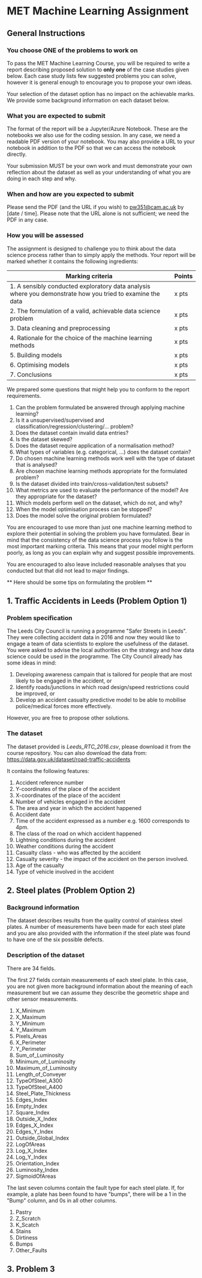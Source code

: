# MET Machine Learning Assignment

## General Instructions

### You choose ONE of the problems to work on

To pass the MET Machine Learning Course, you will be required to write a report describing proposed solution to **only one** of the case studies given below. Each case study lists few suggested problems you can solve, however it is general enough to encourage you to propose your own ideas.

Your selection of the dataset option has no impact on the achievable marks. We provide some background information on each dataset below.

### What you are expected to submit

The format of the report will be a Jupyter/Azure Notebook. These are the notebooks we also use for the coding session.
In any case, we need a readable PDF version of your notebook. You may also provide a URL to your notebook in addition to the PDF so that we can access the notebook directly.

Your submission MUST be your own work and must demonstrate your own reflection about the dataset as well as your understanding of what you are doing in each step and why.

### When and how are you expected to submit

Please send the PDF (and the URL if you wish) to pw351@cam.ac.uk by [date / time].
Please note that the URL alone is not sufficient; we need the PDF in any case.

### How you will be assessed

The assignment is designed to challenge you to think about the data science process rather than to simply apply the methods. Your report will be marked whether it contains the following ingredients:

|Marking criteria|Points|
|------|------|
|1. A sensibly conducted exploratory data analysis where you demonstrate how you tried to examine the data|x pts|
|2. The formulation of a valid, achievable data science problem|x pts|
|3. Data cleaning and preprocessing|x pts|
|4. Rationale for the choice of the machine learning methods|x pts|
|5. Building models|x pts|
|6. Optimising models|x pts|
|7. Conclusions|x pts|

We prepared some questions that might help you to conform to the report requirements.

1. Can the problem formulated be answered through applying machine learning?
2. Is it a unsupervised/supervised and classification/regression/clustering/... problem?
3. Does the dataset contain invalid data entries?
4. Is the dataset skewed?
5. Does the dataset require application of a normalisation method?
6. What types of variables (e.g. categorical, ...) does the dataset contain?
7. Do chosen machine learning methods work well with the type of dataset that is analysed?
8. Are chosen machine learning methods appropriate for the formulated problem?
9. Is the dataset divided into train/cross-validation/test subsets?
10. What metrics are used to evaluate the performance of the model? Are they appropriate for the dataset?
11. Which models perform well on the dataset, which do not, and why?
12. When the model optimisation process can be stopped?
13. Does the model solve the original problem formulated?

You are encouraged to use more than just one machine learning method to explore their potential in solving the problem you have formulated. Bear in mind that the consistency of the data science process you follow is the most important marking criteria. This means that your model might perform poorly, as long as you can explain why and suggest possible improvements.

You are encouraged to also leave included reasonable analyses that you conducted but that did not lead to major findings.

** Here should be some tips on formulating the problem **

## 1. Traffic Accidents in Leeds (Problem Option 1)

### Problem specification
The Leeds City Council is running a programme "Safer Streets in Leeds". They were collecting accident data in 2016 and now they would like to engage a team of data scientists to explore the usefulness of the dataset. You were asked to advise the local authorities on the strategy and how data science could be used in the programme. The City Council already has some ideas in mind:

1. Developing awareness campain that is tailored for people that are most likely to be engaged in the accident, or
2. Identify roads/junctions in which road design/speed restrictions could be improved, or
3. Develop an accident casualty predictive model to be able to mobilise police/medical forces more effectively.

However, you are free to propose other solutions.

### The dataset

The dataset provided is *Leeds_RTC_2016.csv*, please download it from the course repository. You can also download the data from: https://data.gov.uk/dataset/road-traffic-accidents

It contains the following features:
1. Accident reference number
2. Y-coordinates of the place of the accident
3. X-coordinates of the place of the accident
4. Number of vehicles engaged in the accident
5. The area and year in which the accident happened
6. Accident date
7. Time of the accident expressed as a number e.g. 1600 corresponds to 4pm.
8. The class of the road on which accident happened
9. Lightning conditions during the accident
10. Weather conditions during the accident
11. Casualty class - who was affected by the accident
12. Casualty severity - the impact of the accident on the person involved.
13. Age of the casualty
14. Type of vehicle involved in the accident

## 2. Steel plates (Problem Option 2)

### Background information

The dataset describes results from the quality control of stainless steel plates.
A number of measurements have been made for each steel plate and you are also provided with the information if the steel plate was found to have one of the six possible defects.

### Description of the dataset

There are 34 fields. 

The first 27 fields contain measurements of each steel plate. In this case, you are not given more background information about the meaning of each measurement but we can assume they describe the geometric shape and other sensor measurements.

1. X_Minimum
1. X_Maximum
1. Y_Minimum
1. Y_Maximum
1. Pixels_Areas
1. X_Perimeter
1. Y_Perimeter
1. Sum_of_Luminosity
1. Minimum_of_Luminosity
1. Maximum_of_Luminosity
1. Length_of_Conveyer
1. TypeOfSteel_A300
1. TypeOfSteel_A400
1. Steel_Plate_Thickness
1. Edges_Index
1. Empty_Index
1. Square_Index
1. Outside_X_Index
1. Edges_X_Index 
1. Edges_Y_Index 
1. Outside_Global_Index 
1. LogOfAreas 
1. Log_X_Index 
1. Log_Y_Index 
1. Orientation_Index 
1. Luminosity_Index 
1. SigmoidOfAreas

The last seven columns contain the fault type for each steel plate. If, for example, a plate has been found to have "bumps", there will be a 1 in the "Bump" column, and 0s in all other columns.

1. Pastry
1. Z_Scratch
1. K_Scatch
1. Stains
1. Dirtiness
1. Bumps
1. Other_Faults

## 3. Problem 3
